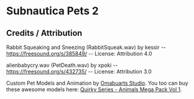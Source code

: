 # Subnautica Pets 2

## Credits / Attribution

Rabbit Squeaking and Sneezing (RabbitSqueak.wav) by kessir -- https://freesound.org/s/385849/ -- License: Attribution 4.0

alienbabycry.wav (PetDeath.wav) by xpoki -- https://freesound.org/s/432735/ -- License: Attribution 3.0

Custom Pet Models and Animation by [Omabuarts Studio](https://assetstore.unity.com/publishers/19311). You too can buy these awesome models here: [Quirky Series - Animals Mega Pack Vol 1](https://assetstore.unity.com/packages/3d/characters/animals/quirky-series-animals-mega-pack-vol-1-137259).